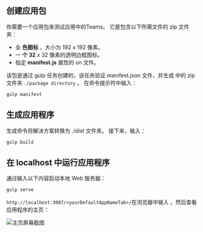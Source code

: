 ## <a name="create-the-app-package"></a>创建应用包

你需要一个应用包来测试应用中的Teams。 它是包含以下所需文件的 zip 文件夹：

- 全 **色图标** ，大小为 192 x 192 像素。
- 一 **个 32** x 32 像素的透明边框图标。
- 指定 **manifest.js** 属性的 on 文件。

该包是通过 gulp 任务创建的，该任务验证 manifest.json 文件，并生成 中的 zip 文件夹 `./package directory` 。 在命令提示符中输入：

```bash
gulp manifest
```

## <a name="build-your-application"></a>生成应用程序

生成命令将解决方案转换为 *./dist* 文件夹。 接下来，输入：

```bash
gulp build
```

## <a name="run-your-application-in-localhost"></a>在 localhost 中运行应用程序

通过输入以下内容启动本地 Web 服务器：

```bash
gulp serve
```

`http://localhost:3007/<yourDefaultAppNameTab>/`在浏览器中输入 ，然后查看应用程序的主页：

![主页屏幕截图](~/assets/images/tab-images/homePage.png)